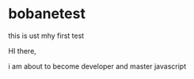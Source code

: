 # bobanetest
this is ust mhy first test


HI there,

i am about to become developer and master javascript
